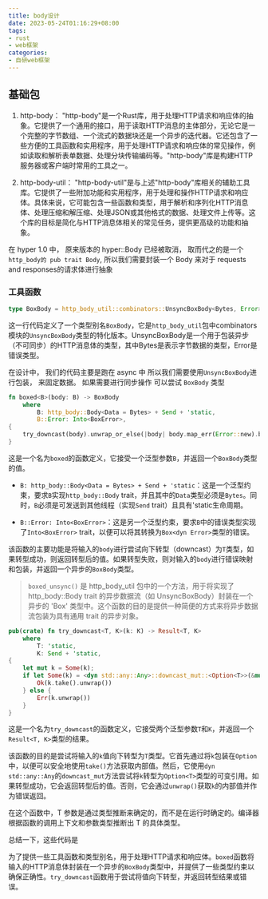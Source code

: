 ```yaml
---
title: body设计
date: 2023-05-24T01:16:29+08:00
tags:
- rust
- web框架
categories: 
- 自研web框架
---
```


## 基础包


1. http-body：
   "http-body"是一个Rust库，用于处理HTTP请求和响应体的抽象。它提供了一个通用的接口，用于读取HTTP消息的主体部分，无论它是一个完整的字节数组、一个流式的数据块还是一个异步的迭代器。它还包含了一些方便的工具函数和实用程序，用于处理HTTP请求和响应体的常见操作，例如读取和解析表单数据、处理分块传输编码等。"http-body"库是构建HTTP服务器或客户端时常用的工具之一。

2. http-body-util：
   "http-body-util"是与上述"http-body"库相关的辅助工具库。它提供了一些附加功能和实用程序，用于处理和操作HTTP请求和响应体。具体来说，它可能包含一些函数和类型，用于解析和序列化HTTP消息体、处理压缩和解压缩、处理JSON或其他格式的数据、处理文件上传等。这个库的目标是简化与HTTP消息体相关的常见任务，提供更高级的功能和抽象。

在 hyper 1.0 中， 原来版本的 hyper::Body 已经被取消， 取而代之的是一个 `http_body的 pub trait Body`, 所以我们需要封装一个 Body 来对于 requests and responses的请求体进行抽象


###  工具函数

```rust
type BoxBody = http_body_util::combinators::UnsyncBoxBody<Bytes, Error>;
```

这一行代码定义了一个类型别名`BoxBody`，它是`http_body_util`包中combinators模块的`UnsyncBoxBody`类型的特化版本。UnsyncBoxBody是一个用于包装异步（不可同步）的HTTP消息体的类型，其中Bytes是表示字节数据的类型，Error是错误类型。

在设计中， 我们的代码主要是跑在 async 中 所以我们需要使用`UnsyncBoxBody`进行包装， 来固定数据。 如果需要进行同步操作 可以尝试 `BoxBody` 类型


```rust
fn boxed<B>(body: B) -> BoxBody
    where
        B: http_body::Body<Data = Bytes> + Send + 'static,
        B::Error: Into<BoxError>,
{
    try_downcast(body).unwrap_or_else(|body| body.map_err(Error::new).boxed_unsync())
}
```

这是一个名为`boxed`的函数定义，它接受一个泛型参数`B`，并返回一个`BoxBody`类型的值。

- `B: http_body::Body<Data = Bytes> + Send + 'static`：这是一个泛型约束，要求`B`实现`http_body::Body` trait，并且其中的`Data`类型必须是`Bytes`。同时，`B`必须是可发送到其他线程（实现`Send` trait）且具有'static生命周期。

- `B::Error: Into<BoxError>`：这是另一个泛型约束，要求`B`中的错误类型实现了`Into<BoxError>` trait，以便可以将其转换为`Box<dyn Error>`类型的错误。

该函数的主要功能是将输入的`body`进行尝试向下转型（downcast）为`T`类型，如果转型成功，则返回转型后的值。如果转型失败，则对输入的`body`进行错误映射和包装，并返回一个异步的`BoxBody`类型。
> `boxed_unsync()` 是 http_body_util 包中的一个方法，用于将实现了 http_body::Body trait 的异步数据流（如 UnsyncBoxBody）封装在一个异步的 'Box<dyn http_body::Body>' 类型中。这个函数的目的是提供一种简便的方式来将异步数据流包装为具有通用 trait 的异步对象。

```rust
pub(crate) fn try_downcast<T, K>(k: K) -> Result<T, K>
    where
        T: 'static,
        K: Send + 'static,
{
    let mut k = Some(k);
    if let Some(k) = <dyn std::any::Any>::downcast_mut::<Option<T>>(&mut k) {
        Ok(k.take().unwrap())
    } else {
        Err(k.unwrap())
    }
}
```

这是一个名为`try_downcast`的函数定义，它接受两个泛型参数`T`和`K`，并返回一个`Result<T, K>`类型的结果。

该函数的目的是尝试将输入的`k`值向下转型为`T`类型。它首先通过将`k`包装在`Option`中，以便可以安全地使用`take()`方法获取内部值。然后，它使用`dyn std::any::Any`的`downcast_mut`方法尝试将`k`转型为`Option<T>`类型的可变引用。如果转型成功，它会返回转型后的值。否则，它会通过`unwrap()`获取`k`的内部值并作为错误返回。

在这个函数中，T 参数是通过类型推断来确定的，而不是在运行时确定的。编译器根据函数的调用上下文和参数类型推断出 T 的具体类型。

总结一下，这些代码是

为了提供一些工具函数和类型别名，用于处理HTTP请求和响应体。`boxed`函数将输入的HTTP消息体封装在一个异步的`BoxBody`类型中，并提供了一些类型约束以确保正确性。`try_downcast`函数用于尝试将值向下转型，并返回转型结果或错误。